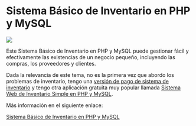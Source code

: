 # Sistema Básico de Inventario en PHP y MySQL

<img src="https://i0.wp.com/www.configuroweb.com/wp-content/uploads/2022/06/Sistema-Basico-de-Inventario-en-PHP-y-MySQL.png?resize=800%2C500&ssl=1">

<!-- wp:paragraph {"extUtilities":[]} -->
<p>Este Sistema Básico de Inventario en PHP y MySQL puede gestionar fácil y efectivamente las existencias de un negocio pequeño, incluyendo las compras, los proveedores y clientes.</p>
<!-- /wp:paragraph -->

<!-- wp:paragraph {"extUtilities":[]} -->
<p>Dada la relevancia de este tema, no es la primera vez que abordo los problemas de inventario, tengo una <a href="https://www.configuroweb.com/sistema-de-inventario-configuroweb/" target="_blank" rel="noreferrer noopener">versión de pago de sistema de inventario</a> y tengo otra aplicación gratuita muy popular llamada <a href="https://www.configuroweb.com/sistema-web-de-inventario-simple-en-php-mysql/" target="_blank" rel="noreferrer noopener">Sistema Web de Inventario Simple en PHP y MySQL</a>.</p>
<!-- /wp:paragraph -->

Más información en el siguiente enlace:

<a href="https://www.configuroweb.com/sistema-basico-de-inventario-en-php-y-mysql/">Sistema Básico de Inventario en PHP y MySQL</a>

